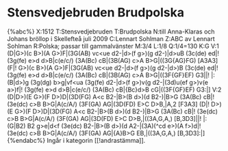 # Stensvedjebruden Brudpolska

{%abc%}
X:1512
T:Stensvedjebruden
T:Brudpolska
N:till Anna-Klaras och Johans bröllop i Skellefteå juli 2009
C:Lennart Sohlman
Z:ABC av Lennart Sohlman
R:Polska; passar till gammalvänster
M:3/4
L:1/8
Q:1/4=130
K:G
V:1
(D|G>)(c B>)(A G>)F|(3G(AB) vc<ue d2-|d>(f g>)(g d2-)|d>uB (3c(de) ed|!
(3g(fe) e>d d>B|c(e/c/) (3A(Bc) cB|(3B(AG) c>A B>G|((3G{AG}FG) [A3A3] (F|!
G>)(c B>)(A G>)F|(3G(AB) vc<ue d2-|d>(f g>)(g d2-|d>)B (3c(de) ed|!
(3g(fe) e>d d>B|c(e/c/) (3A(Bc) cB|(3B(AG) c>A B>G|((3F{GF}EF) G3||!
|:(B|d>)g (3g(dg) b>g|vf<ua (3g(fe) d2-|d>(f g>)v(g d2-|(3d)u(ef g>)v(e a>)f|!
(3g(fe) e>d d>B|c(e/c/) (3A(Bc) cB|{Bc}d>B c<A B>G|((3F{GF}EF) G3:|]
V:2
(D|D>)(E G>)(F D>)D|(3D(FG) A<c B2-|B>(B d>)(d B2-)|B>G (3A(Bc) cB|!
(3e(dc) c>B B>G|A(c/A/) (3F(GA) AG|(3D(FD) E>C D>B,|A,2 [F3A3] (D|!
D>)(E G>)(F D>)D|(3D(FG) A<c B2-|B>(B d>)(d B2-)|B>G (3A(Bc) cB|!
(3e(dc) c>B B>G|A(c/A/) (3F(GA) AG|(3D(FD) E>C D>B,|((3A,G,A,) [B,3D3]||!
|:(G|B2) B2 g>e|d<f (3e(dc) B2-|B>(B d>)(d A2-|(3A)(^cd e>)(A f>)d|!
(3e(dc) c>B B>G|A(c/A/) (3F(GA) AG|{A}B>G E<C D>B,|((3A,G,A,) [B,3D3]:|]
{%endabc%}
Ingår i kategorin [[!andrastämma]].
